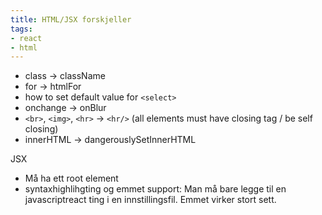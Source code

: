 ```yaml
---
title: HTML/JSX forskjeller
tags:
- react
- html
---
```


- class -> className
- for -> htmlFor
- how to set default value for `<select>`
- onchange -> onBlur
- `<br>`, `<img>`, `<hr>` -> `<hr/>` (all elements must have closing tag / be self closing)
- innerHTML -> dangerouslySetInnerHTML


JSX
- Må ha ett root element
- syntaxhighlihgting og emmet support: Man må bare legge til en javascriptreact ting i en innstillingsfil. Emmet virker stort sett.

